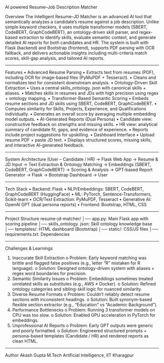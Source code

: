 AI powered Resume–Job Description Matcher

Overview
The Intelligent Resume–JD Matcher is an advanced AI tool that semantically analyzes a candidate’s resume against a job description. Unlike simple keyword checkers, it uses multiple transformer models (SBERT, CodeBERT, GraphCodeBERT), an ontology-driven skill parser, and regex-based extraction to identify skills, evaluate semantic context, and generate detailed AI reports for both candidates and HR.
The system is built with Flask (backend) and Bootstrap (frontend), supports PDF parsing with OCR fallback, and delivers actionable insights including multi-criteria match scores, skill-gap analysis, and tailored AI reports.
________________________________________
Features
•	Advanced Resume Parsing
• Extracts text from resumes (PDF), including OCR for image-based files (PyMuPDF + Tesseract).
• Cleans and normalizes text for consistent downstream analysis.
•	Ontology-Driven Skill Extraction
• Uses a central skills_ontology. json with canonical skills + aliases.
• Matches skills in resumes and JDs with high precision using regex + ontology mapping.
•	Transformer-Based Semantic Scoring
• Embeds resume sections and JD skills using SBERT, CodeBERT, GraphCodeBERT.
• Computes similarity for Skills, Projects, Experience, and Qualifications individually.
• Generates an overall score by averaging multiple embedding model outputs.
•	AI-Generated Reports (Dual Persona)
• Candidate view: constructive feedback on strengths and missing skills.
• HR view: analytical summary of candidate fit, gaps, and evidence of experience.
• Reports include project suggestions for upskilling.
•	Dashboard Interface
• Upload resume PDF + paste JD text.
• Displays structured scores, missing skills, and interactive AI-generated feedback.
________________________________________
System Architecture
(User – Candidate / HR) → Flask Web App → Resume & JD Input → Text Extraction & Ontology Matching → Embeddings (SBERT, CodeBERT, GraphCodeBERT) → Scoring & Analysis → GPT-based Report Generator → Flask → Bootstrap Dashboard → User
________________________________________
Tech Stack
•	Backend: Flask
•	NLP/Embeddings: SBERT, CodeBERT, GraphCodeBERT (HuggingFace)
•	ML: PyTorch, Sentence-Transformers, Scikit-learn
•	OCR/Text Extraction: PyMuPDF, Tesseract
•	Generative AI: OpenAI GPT (dual persona reports)
•	Frontend: Bootstrap, HTML, CSS
________________________________________
Project Structure
resume-jd-matcher/
│── app.py: Main Flask app with scoring pipeline
│── skills_ontology. json: Skill ontology knowledge base
│── templates/: HTML dashboard (Bootstrap)
│── static/: CSS/JS files
│── requirements.txt: Dependencies
________________________________________

Challenges & Learnings
1.	Inaccurate Skill Extraction
o	Problem: Early keyword matching was brittle and flagged false positives (e.g., letter “R” mistaken for R language).
o	Solution: Designed ontology-driven system with aliases + regex word boundaries for precision.
2.	Semantic Similarity Issues
o	Problem: Embeddings sometimes treated unrelated skills as substitutes (e.g., AWS ≠ Docker).
o	Solution: Refined ontology categories and sibling-skill logic for nuanced similarity.
3.	Diverse Resume Formats
o	Problem: Couldn’t reliably detect resume sections with inconsistent headings.
o	Solution: Built synonym-based flexible section extractor (e.g., “Education” vs “Academic Background”).
4.	Performance Bottlenecks
o	Problem: Running 3 transformer models on CPU was too slow.
o	Solution: Enabled GPU acceleration in PyTorch for embeddings.
5.	Unprofessional AI Reports
o	Problem: Early GPT outputs were generic and poorly formatted.
o	Solution: Engineered structured prompts + persona-based templates (Candidate / HR) and rendered reports as clean HTML.
________________________________________
Author
Akash Gupta
M.Tech Artificial Intelligence, IIT Kharagpur


